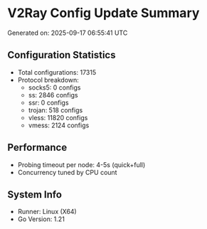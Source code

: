 # V2Ray Config Update Summary
Generated on: 2025-09-17 06:55:41 UTC

## Configuration Statistics
- Total configurations: 17315
- Protocol breakdown:
  - socks5: 0 configs
  - ss: 2846 configs
  - ssr: 0 configs
  - trojan: 518 configs
  - vless: 11820 configs
  - vmess: 2124 configs

## Performance
- Probing timeout per node: 4-5s (quick+full)
- Concurrency tuned by CPU count

## System Info
- Runner: Linux (X64)
- Go Version: 1.21
